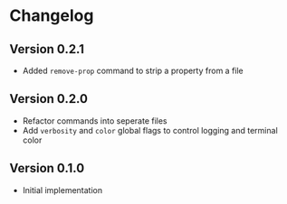 # Changelog

## Version 0.2.1

- Added `remove-prop` command to strip a property from a file

## Version 0.2.0

- Refactor commands into seperate files
- Add `verbosity` and `color` global flags to control logging and terminal color

## Version 0.1.0

- Initial implementation
